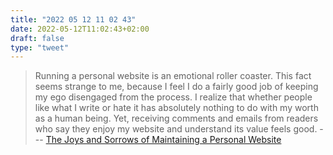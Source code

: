 ```yaml
---
title: "2022 05 12 11 02 43"
date: 2022-05-12T11:02:43+02:00
draft: false
type: "tweet"
---
```


> Running a personal website is an emotional roller coaster. This fact seems strange to me, because I feel I do a fairly good job of keeping my ego disengaged from the process. I realize that whether people like what I write or hate it has absolutely nothing to do with my worth as a human being. Yet, receiving comments and emails from readers who say they enjoy my website and understand its value feels good. --- [The Joys and Sorrows of Maintaining a Personal Website](https://cheapskatesguide.org/articles/joys-and-sorrows.html)
